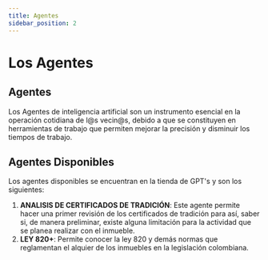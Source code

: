 ```yaml
---
title: Agentes
sidebar_position: 2
---
```


# Los Agentes

## Agentes

Los Agentes de inteligencia artificial son un instrumento esencial en la operación cotidiana de l@s vecin@s, debido a que se constituyen en herramientas de trabajo que permiten mejorar la precisión y disminuir los tiempos de trabajo.

## Agentes Disponibles

Los agentes disponibles se encuentran en la tienda de GPT's y son los siguientes:

1. **ANALISIS DE CERTIFICADOS DE TRADICIÓN**: Este agente permite hacer una primer revisión de los certificados de tradición para así, saber si, de manera preliminar, existe alguna limitación para la actividad que se planea realizar con el inmueble.
2. **LEY 820+**: Permite conocer la ley 820 y demás normas que reglamentan el alquier de los inmuebles en la legislación colombiana.